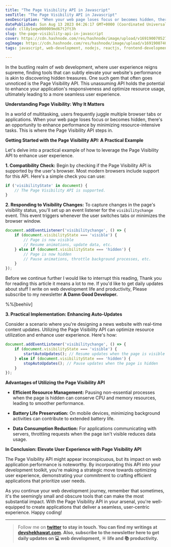 ```yaml
---
title: "The Page Visibility API in Javascript"
seoTitle: "The Page Visibility API in Javascript"
seoDescription: "When your web page loses focus or becomes hidden, there's an opportunity to enhance performance by minimizing resource-intensive tasks."
datePublished: Sun Aug 13 2023 04:26:17 GMT+0000 (Coordinated Universal Time)
cuid: cll8y1eqw000009md67t2ft3h
slug: the-page-visibility-api-in-javascript
cover: https://cdn.hashnode.com/res/hashnode/image/upload/v1691900705276/c8f0e022-3cf0-45dc-a247-033059d2589b.png
ogImage: https://cdn.hashnode.com/res/hashnode/image/upload/v1691900740716/a9992989-2a35-4d87-860a-cd108ccf2c25.png
tags: javascript, web-development, nodejs, reactjs, frontend-development

---
```


In the bustling realm of web development, where user experience reigns supreme, finding tools that can subtly elevate your website's performance is akin to discovering hidden treasures. One such gem that often goes unnoticed is the Page Visibility API. This unassuming API holds the potential to enhance your application's responsiveness and optimize resource usage, ultimately leading to a more seamless user experience.  
  
**Understanding Page Visibility: Why It Matters**

In a world of multitasking, users frequently juggle multiple browser tabs or applications. When your web page loses focus or becomes hidden, there's an opportunity to enhance performance by minimizing resource-intensive tasks. This is where the Page Visibility API steps in.

**Getting Started with the Page Visibility API: A Practical Example**

Let's delve into a practical example of how to leverage the Page Visibility API to enhance user experience.

**1\. Compatibility Check:** Begin by checking if the Page Visibility API is supported by the user's browser. Most modern browsers include support for this API. Here's a simple check you can use:  

```javascript
if ('visibilityState' in document) {
    // The Page Visibility API is supported.
}
```

**2\. Responding to Visibility Changes:** To capture changes in the page's visibility status, you'll set up an event listener for the `visibilitychange` event. This event triggers whenever the user switches tabs or minimizes the browser window.  

```javascript
document.addEventListener('visibilitychange', () => {
    if (document.visibilityState === 'visible') {
        // Page is now visible
        // Resume animations, update data, etc.
    } else if (document.visibilityState === 'hidden') {
        // Page is now hidden
        // Pause animations, throttle background processes, etc.
    }
});
```

Before we continue further I would like to interrupt this reading, Thank you for reading this article it means a lot to me. If you'd like to get daily updates about stuff I write on web development life and productivity, Please subscribe to my newsletter **A Damn Good Developer.**  

%%[beehiiv] 

**3\. Practical Implementation: Enhancing Auto-Updates**

Consider a scenario where you're designing a news website with real-time content updates. Utilizing the Page Visibility API can optimize resource utilization and enhance user experience. Here's how:

```javascript
document.addEventListener('visibilitychange', () => {
    if (document.visibilityState === 'visible') {
        startAutoUpdates(); // Resume updates when the page is visible
    } else if (document.visibilityState === 'hidden') {
        stopAutoUpdates(); // Pause updates when the page is hidden
    }
});
```

**Advantages of Utilizing the Page Visibility API**

* **Efficient Resource Management:** Pausing non-essential processes when the page is hidden can conserve CPU and memory resources, leading to smoother performance.
    
* **Battery Life Preservation:** On mobile devices, minimizing background activities can contribute to extended battery life.
    
* **Data Consumption Reduction:** For applications communicating with servers, throttling requests when the page isn't visible reduces data usage.
    

**In Conclusion: Elevate User Experience with Page Visibility API**

The Page Visibility API might appear inconspicuous, but its impact on web application performance is noteworthy. By incorporating this API into your development toolkit, you're making a strategic move towards optimizing user experience, demonstrating your commitment to crafting efficient applications that prioritize user needs.

As you continue your web development journey, remember that sometimes, it's the seemingly small and obscure tools that can make the most substantial impact. With the Page Visibility API in your arsenal, you're well-equipped to create applications that deliver a seamless, user-centric experience. Happy coding!

---

> Follow me on [**twitter**](https://twitter.com/devcodesthings) **to stay in touch. You can find my writings at** [**devshekhawat.com**](https://devshekhawat.com)**. Also, subscribe to the newsletter here to get daily updates on 💻 web development, ☀️ life and 📚 productivity.**